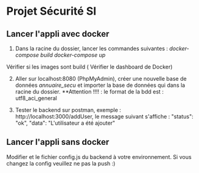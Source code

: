 # Projet Sécurité SI

## Lancer l'appli avec docker 

1. Dans la racine du dossier, lancer les commandes suivantes : 
  *docker-compose build*
  *docker-compose up* 
  
  Vérifier si les images sont build ( Vérifier le dashboard de Docker) 
  
2. Aller sur localhost:8080 (PhpMyAdmin), créer une nouvelle base de données *annuaire_secu* et importer la base de données qui dans la racine du dossier. 
**Attention !!!! : le format de la bdd est  : utf8_aci_general

4. Tester le backend sur postman, exemple : http://localhost:3000/addUser, le message suivant s'affiche : 
     "status": "ok",
    "data": "L'utilisateur a été ajouter"
    
    
## Lancer l'appli sans docker 

Modifier  et le fichier config.js du backend à votre environnement. Si vous changez la config veuillez ne pas la push :) 
